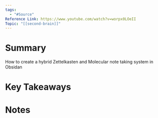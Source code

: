 ```yaml
---
tags:
  - "#Source"
Reference Link: https://www.youtube.com/watch?v=worpx0LOeII
Topic: "[[second-brain]]"
---
```

# Summary
How to create a hybrid Zettelkasten and Molecular note taking system in Obsidan

# Key Takeaways

# Notes
